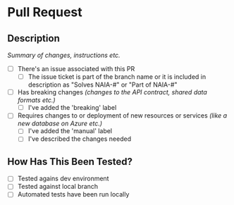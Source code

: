 # Pull Request

## Description

*Summary of changes, instructions etc.*

- [ ] There's an issue associated with this PR
    - [ ] The issue ticket is part of the branch name or it is included in description as "Solves NAIA-#" or "Part of NAIA-#"
- [ ] Has breaking changes *(changes to the API contract, shared data formats etc.)*
    - [ ] I've added the 'breaking' label
- [ ] Requires changes to or deployment of new resources or services *(like a new database on Azure etc.)*
    - [ ] I've added the 'manual' label
    - [ ] I've described the changes needed

## How Has This Been Tested?

- [ ] Tested agains dev environment
- [ ] Tested against local branch
- [ ] Automated tests have been run locally
